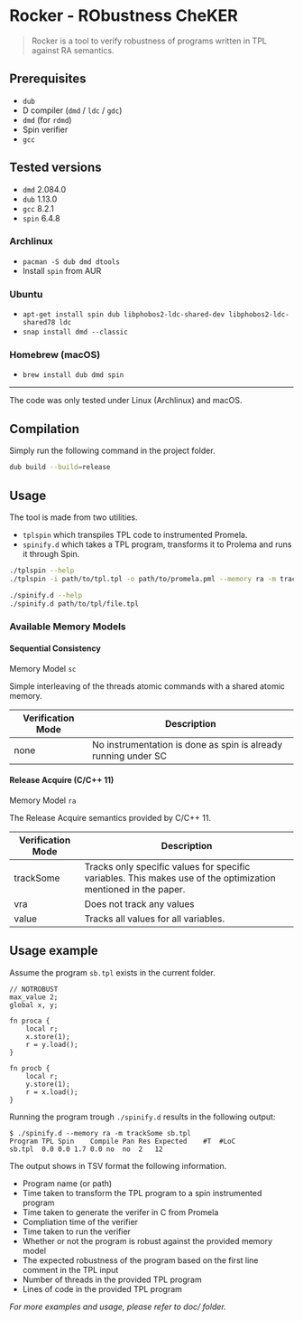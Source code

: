 # Rocker - RObustness CheKER
> Rocker is a tool to verify robustness of programs written in TPL against RA semantics.

## Prerequisites
* `dub`
* D compiler (`dmd` / `ldc` / `gdc`) 
* `dmd` (for `rdmd`)
* Spin verifier
* `gcc`

## Tested versions
* `dmd`		2.084.0
* `dub`		1.13.0
* `gcc`		8.2.1
* `spin`	6.4.8

### Archlinux
  - `pacman -S dub dmd dtools`
  - Install `spin` from AUR
 
### Ubuntu
  - `apt-get install spin dub libphobos2-ldc-shared-dev libphobos2-ldc-shared78 ldc`
  - `snap install dmd --classic`

### Homebrew (macOS)
  - `brew install dub dmd spin`

------

The code was only tested under Linux (Archlinux) and macOS.

## Compilation
Simply run the following command in the project folder.

```sh
dub build --build=release
```

## Usage
The tool is made from two utilities.

- `tplspin` which transpiles TPL code to instrumented Promela.
- `spinify.d` which takes a TPL program, transforms it to Prolema and runs it through Spin.

```sh
./tplspin --help
./tplspin -i path/to/tpl.tpl -o path/to/promela.pml --memory ra -m trackSome
```

```sh
./spinify.d --help
./spinify.d path/to/tpl/file.tpl
```

### Available Memory Models

#### Sequential Consistency
Memory Model `sc`

Simple interleaving of the threads atomic commands with a shared atomic memory.

| Verification Mode | Description                                                    |
|-------------------|----------------------------------------------------------------|
| none              | No instrumentation is done as spin is already running under SC |

#### Release Acquire (C/C++ 11)
Memory Model `ra`

The Release Acquire semantics provided by C/C++ 11.

| Verification Mode   | Description                                                                                                                                                                 |
|---------------------|-----------------------------------------------------------------------------------------------------------------------------------------------------------------------------|
| trackSome           | Tracks only specific values for specific variables. This makes use of the optimization mentioned in the paper.                                                              |
| vra                 | Does not track any values                                                                                                                                                   |
| value               | Tracks all values for all variables.                                                                                                                                        |

## Usage example

Assume the program `sb.tpl` exists in the current folder.
```
// NOTROBUST
max_value 2;
global x, y;

fn proca {
	local r;
	x.store(1);
	r = y.load();
}

fn procb {
	local r;
	y.store(1);
	r = x.load();
}
```

Running the program trough `./spinify.d` results in the following output:
```
$ ./spinify.d --memory ra -m trackSome sb.tpl
Program	TPL	Spin	Compile	Pan	Res	Expected	#T	#LoC
sb.tpl	0.0	0.0	1.7	0.0	no	no	2	12
```

The output shows in TSV format the following information.

- Program name (or path)
- Time taken to transform the TPL program to a spin instrumented program
- Time taken to generate the verifer in C from Promela
- Compliation time of the verifier
- Time taken to run the verifier
- Whether or not the program is robust against the provided memory model
- The expected robustness of the program based on the first line comment in the TPL input
- Number of threads in the provided TPL program
- Lines of code in the provided TPL program

_For more examples and usage, please refer to doc/ folder._

